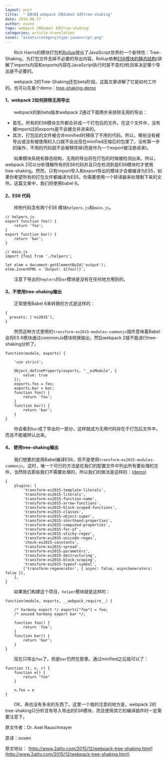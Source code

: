 ```yaml
---
layout: post
title:  "【原译】webpack 2和babel 6的tree-shaking"
date: 2016-06-17
author: ouven
tags: webpack 2和babel 6的tree-shaking
categories: article-translation
cover: "assets/category/type-javascript.png"
---
```


&emsp;&emsp;Rich Harris的模块打包机[Rollup](https://github.com/rollup/rollup)提出了JavaScript世界的一个新特性：Tree-Shaking，为打包文件去掉不必要的导出内容。Rollup依赖[ES6模块的静态结构](http://exploringjs.com/es6/ch_modules.html#static-module-structure)(讲解了imports内容和exports内容在JavaScript执行时是不变的)检测来决定哪个导出是不必要的。

&emsp;&emsp;webpack 2的Tree-Shaking还在beta阶段。这篇文章讲解了它是如何工作的。也可以先看个demo：[tree-shaking-demo](https://github.com/rauschma/tree-shaking-demo)

#### 1、webpack 2如何排除无用导出

&emsp;&emsp;webpack的新beta版本webpack 2通过下面两步来排除无用的导出：

- 首先，所有的ES6模块文件都合并成一个打包后的文件。在这个文件中，没有被import过的exports是不会被合并进来的。
- 其次，打包后的文件被合并minified时移除了不用的代码。所以，哪些没有被导出或没有被使用的入口就不会出现在minified压缩后的包里了。没有第一步的操作，不用的代码就不会被移除掉(而是作为一个export被注册进来)。

&emsp;&emsp;如果模块系统有静态结构，无用的导出将在打包的时候被检测出来。所以，webpack 2可以分析理解所有的ES6代码并且只在检测到是ES6模块时才使用tree-shaking。然而，只有import导入和export导出的模块才会被编译为ES5，如果你希望所有的打包文件都编译为ES5，你需要使用一个转译器来处理剩下来的文件。这篇文章中，我们将使用babel 6。

#### 2、ES6 代码

&emsp;&emsp;样例代码含有两个ES6 模块`helpers.js`和`main.js`。

```
// helpers.js
export function foo() {
    return 'foo';
}
export function bar() {
    return 'bar';
}
```

```
// main.js
import {foo} from './helpers';

let elem = document.getElementById('output');
elem.innerHTML = `Output: ${foo()}`;
```

&emsp;&emsp;注意下导出的`heplers`的`bar`模块是没有在任何地方用到的。

#### 3、不使用tree-shaking输出

&emsp;&emsp;正常使用Babel 6来转换的方式是这样的：

```
{
  presets: ['es2015'],
}
```

&emsp;&emsp;然而这种方式使用的`transform-es2015-modules-commonjs`插件意味着Babel会将ES 6模块通过commonJs模块转换输出，然后webpack 2就不能进行tree-shaking分析了。

```
function(module, exports) {
    
    'use strict';

    Object.defineProperty(exports, "__esModule", {
        value: true
    });
    exports.foo = foo;
    exports.bar = bar;
    function foo() {
        return 'foo';
    }
    function bar() {
        return 'bar';
    }
}
```

&emsp;&emsp;你会看到`bar`成了导出的一部分，这样就成为无用代码存在于打包后文件中，而且不能被辨认出来。

#### 4、 使用tree-shaking输出

&emsp;&emsp;我们想要的是用Babel编译ES6，但不是使用`transform-es2015-modules-commonjs`。这时，唯一个可行的方法是在我们的配置文件中列出所有要处理的文件，当然除去那些我们不需要处理的，所以我们的做法是这样的：([demo](https://github.com/babel/babel/blob/472ad1e6a6d4d0dd199078fdb08c5bc16c75b5a9/packages/babel-preset-es2015/index.js))

```
{
    plugins: [
        'transform-es2015-template-literals',
        'transform-es2015-literals',
        'transform-es2015-function-name',
        'transform-es2015-arrow-functions',
        'transform-es2015-block-scoped-functions',
        'transform-es2015-classes',
        'transform-es2015-object-super',
        'transform-es2015-shorthand-properties',
        'transform-es2015-computed-properties',
        'transform-es2015-for-of',
        'transform-es2015-sticky-regex',
        'transform-es2015-unicode-regex',
        'check-es2015-constants',
        'transform-es2015-spread',
        'transform-es2015-parameters',
        'transform-es2015-destructuring',
        'transform-es2015-block-scoping',
        'transform-es2015-typeof-symbol',
        ['transform-regenerator', { async: false, asyncGenerators: false }],
    ],
}
```

&emsp;&emsp;如果我们构建这个项目，`helper`模块就是这样的：

```
function(module, exports, __webpack_require__) {
    
    /* harmony export */ exports["foo"] = foo;
    /* unused harmony export bar */;

    function foo() {
        return 'foo';
    }
    function bar() {
        return 'bar';
    }
}
```

&emsp;&emsp;现在只导出`foo`了，但是`bar`仍然在那里。通过minified之后就可以了：

```
function (t, n, r) {
    function e() {
        return "foo"
    }

    n.foo = e
}
```


&emsp;&emsp;OK，再也没有多余的东西了。这里一个值的注意的地方是，webpack 2的tree-shaking只分析含有导入导出的ES6模块，而且使用其它的编译插件时一定需要注意下。


原文作者：Dr. Axel Rauschmayer

原译：ouven

原文地址： [http://www.2ality.com/2015/12/webpack-tree-shaking.html](http://www.2ality.com/2015/12/webpack-tree-shaking.html)

